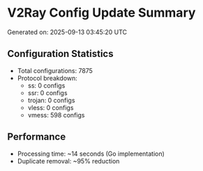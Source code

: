 # V2Ray Config Update Summary
Generated on: 2025-09-13 03:45:20 UTC

## Configuration Statistics
- Total configurations: 7875
- Protocol breakdown:
  - ss: 0 configs
  - ssr: 0 configs
  - trojan: 0 configs
  - vless: 0 configs
  - vmess: 598 configs

## Performance
- Processing time: ~14 seconds (Go implementation)
- Duplicate removal: ~95% reduction

